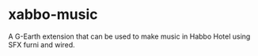 # xabbo-music
 A G-Earth extension that can be used to make music in Habbo Hotel using SFX furni and wired.
